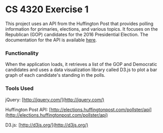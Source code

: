 # CS 4320 Exercise 1

This project uses an API from the Huffington Post that provides polling information for primaries, elections, and various topics. It focuses on the Republican (GOP) candidates for the 2016 Presidential Election. The documentation for the API is available [here](http://elections.huffingtonpost.com/pollster/api).

### Functionality

When the application loads, it retrieves a list of the GOP and Democratic candidates and uses a data visualization library called D3.js to plot a bar graph of each candidate's standing in the polls.

### Tools Used

jQuery: [http://jquery.com/](http://jquery.com/)

Huffington Post API: [http://elections.huffingtonpost.com/pollster/api](http://elections.huffingtonpost.com/pollster/api)

D3.js: [http://d3js.org/](http://d3js.org/)